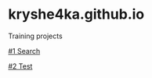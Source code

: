 # kryshe4ka.github.io
Training projects

[#1 Search](1-Search/index.html)

[#2 Test](https://test.com)